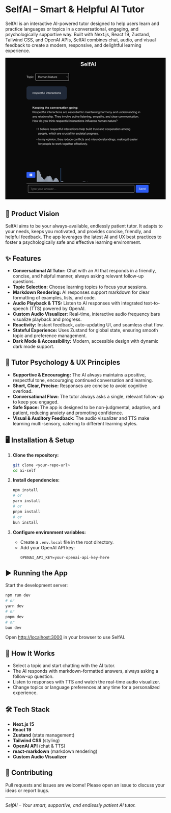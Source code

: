 # SelfAI – Smart & Helpful AI Tutor

SelfAI is an interactive AI-powered tutor designed to help users learn and practice languages or topics in a conversational, engaging, and psychologically supportive way. Built with Next.js, React 19, Zustand, Tailwind CSS, and OpenAI APIs, SelfAI combines chat, audio, and visual feedback to create a modern, responsive, and delightful learning experience.

![SelfAI – Your smart, supportive, and endlessly patient AI tutor.](./selfai.jpg)

## 🚀 Product Vision

SelfAI aims to be your always-available, endlessly patient tutor. It adapts to your needs, keeps you motivated, and provides concise, friendly, and helpful feedback. The app leverages the latest AI and UX best practices to foster a psychologically safe and effective learning environment.

## ✨ Features

- **Conversational AI Tutor:** Chat with an AI that responds in a friendly, concise, and helpful manner, always asking relevant follow-up questions.
- **Topic Selection:** Choose learning topics to focus your sessions.
- **Markdown Rendering:** AI responses support markdown for clear formatting of examples, lists, and code.
- **Audio Playback & TTS:** Listen to AI responses with integrated text-to-speech (TTS) powered by OpenAI.
- **Custom Audio Visualizer:** Real-time, interactive audio frequency bars visualize playback and progress.
- **Reactivity:** Instant feedback, auto-updating UI, and seamless chat flow.
- **Stateful Experience:** Uses Zustand for global state, ensuring smooth topic and preference management.
- **Dark Mode & Accessibility:** Modern, accessible design with dynamic dark mode support.

## 🧠 Tutor Psychology & UX Principles

- **Supportive & Encouraging:** The AI always maintains a positive, respectful tone, encouraging continued conversation and learning.
- **Short, Clear, Precise:** Responses are concise to avoid cognitive overload.
- **Conversational Flow:** The tutor always asks a single, relevant follow-up to keep you engaged.
- **Safe Space:** The app is designed to be non-judgmental, adaptive, and patient, reducing anxiety and promoting confidence.
- **Visual & Auditory Feedback:** The audio visualizer and TTS make learning multi-sensory, catering to different learning styles.

## 🖥️ Installation & Setup

1. **Clone the repository:**
   ```bash
   git clone <your-repo-url>
   cd ai-self
   ```

2. **Install dependencies:**
   ```bash
   npm install
   # or
   yarn install
   # or
   pnpm install
   # or
   bun install
   ```

3. **Configure environment variables:**
   - Create a `.env.local` file in the root directory.
   - Add your OpenAI API key:
     ```env
     OPENAI_API_KEY=your-openai-api-key-here
     ```

## ▶️ Running the App

Start the development server:
```bash
npm run dev
# or
yarn dev
# or
pnpm dev
# or
bun dev
```

Open [http://localhost:3000](http://localhost:3000) in your browser to use SelfAI.

## 📝 How It Works

- Select a topic and start chatting with the AI tutor.
- The AI responds with markdown-formatted answers, always asking a follow-up question.
- Listen to responses with TTS and watch the real-time audio visualizer.
- Change topics or language preferences at any time for a personalized experience.

## 🛠️ Tech Stack

- **Next.js 15**
- **React 19**
- **Zustand** (state management)
- **Tailwind CSS** (styling)
- **OpenAI API** (chat & TTS)
- **react-markdown** (markdown rendering)
- **Custom Audio Visualizer**

## 🤝 Contributing

Pull requests and issues are welcome! Please open an issue to discuss your ideas or report bugs.

---

*SelfAI – Your smart, supportive, and endlessly patient AI tutor.*
